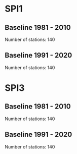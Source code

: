 # SPI1

## Baseline 1981 - 2010

Number of stations: 140

## Baseline 1991 - 2020

Number of stations: 140

# SPI3

## Baseline 1981 - 2010

Number of stations: 140

## Baseline 1991 - 2020

Number of stations: 140
